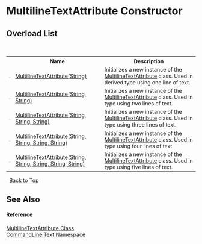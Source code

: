 # MultilineTextAttribute Constructor 
 


## Overload List
&nbsp;<table><tr><th></th><th>Name</th><th>Description</th></tr><tr><td>![Protected method](media/protmethod.gif "Protected method")</td><td><a href="M_CommandLine_Text_MultilineTextAttribute__ctor">MultilineTextAttribute(String)</a></td><td>
Initializes a new instance of the <a href="T_CommandLine_Text_MultilineTextAttribute">MultilineTextAttribute</a> class. Used in derived type using one line of text.</td></tr><tr><td>![Protected method](media/protmethod.gif "Protected method")</td><td><a href="M_CommandLine_Text_MultilineTextAttribute__ctor_1">MultilineTextAttribute(String, String)</a></td><td>
Initializes a new instance of the <a href="T_CommandLine_Text_MultilineTextAttribute">MultilineTextAttribute</a> class. Used in type using two lines of text.</td></tr><tr><td>![Protected method](media/protmethod.gif "Protected method")</td><td><a href="M_CommandLine_Text_MultilineTextAttribute__ctor_2">MultilineTextAttribute(String, String, String)</a></td><td>
Initializes a new instance of the <a href="T_CommandLine_Text_MultilineTextAttribute">MultilineTextAttribute</a> class. Used in type using three lines of text.</td></tr><tr><td>![Protected method](media/protmethod.gif "Protected method")</td><td><a href="M_CommandLine_Text_MultilineTextAttribute__ctor_3">MultilineTextAttribute(String, String, String, String)</a></td><td>
Initializes a new instance of the <a href="T_CommandLine_Text_MultilineTextAttribute">MultilineTextAttribute</a> class. Used in type using four lines of text.</td></tr><tr><td>![Protected method](media/protmethod.gif "Protected method")</td><td><a href="M_CommandLine_Text_MultilineTextAttribute__ctor_4">MultilineTextAttribute(String, String, String, String, String)</a></td><td>
Initializes a new instance of the <a href="T_CommandLine_Text_MultilineTextAttribute">MultilineTextAttribute</a> class. Used in type using five lines of text.</td></tr></table>&nbsp;
<a href="#multilinetextattribute-constructor">Back to Top</a>

## See Also


#### Reference
<a href="T_CommandLine_Text_MultilineTextAttribute">MultilineTextAttribute Class</a><br /><a href="N_CommandLine_Text">CommandLine.Text Namespace</a><br />